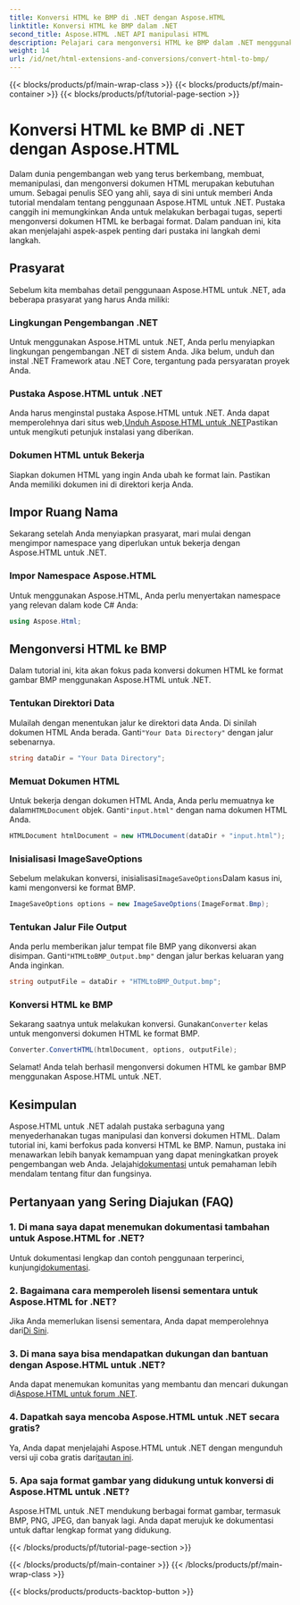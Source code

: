 ```yaml
---
title: Konversi HTML ke BMP di .NET dengan Aspose.HTML
linktitle: Konversi HTML ke BMP dalam .NET
second_title: Aspose.HTML .NET API manipulasi HTML
description: Pelajari cara mengonversi HTML ke BMP dalam .NET menggunakan Aspose.HTML untuk .NET. Panduan lengkap bagi pengembang web untuk memanfaatkan Aspose.HTML untuk .NET.
weight: 14
url: /id/net/html-extensions-and-conversions/convert-html-to-bmp/
---
```


{{< blocks/products/pf/main-wrap-class >}}
{{< blocks/products/pf/main-container >}}
{{< blocks/products/pf/tutorial-page-section >}}

# Konversi HTML ke BMP di .NET dengan Aspose.HTML

Dalam dunia pengembangan web yang terus berkembang, membuat, memanipulasi, dan mengonversi dokumen HTML merupakan kebutuhan umum. Sebagai penulis SEO yang ahli, saya di sini untuk memberi Anda tutorial mendalam tentang penggunaan Aspose.HTML untuk .NET. Pustaka canggih ini memungkinkan Anda untuk melakukan berbagai tugas, seperti mengonversi dokumen HTML ke berbagai format. Dalam panduan ini, kita akan menjelajahi aspek-aspek penting dari pustaka ini langkah demi langkah.

## Prasyarat

Sebelum kita membahas detail penggunaan Aspose.HTML untuk .NET, ada beberapa prasyarat yang harus Anda miliki:

### Lingkungan Pengembangan .NET

Untuk menggunakan Aspose.HTML untuk .NET, Anda perlu menyiapkan lingkungan pengembangan .NET di sistem Anda. Jika belum, unduh dan instal .NET Framework atau .NET Core, tergantung pada persyaratan proyek Anda.

### Pustaka Aspose.HTML untuk .NET

 Anda harus menginstal pustaka Aspose.HTML untuk .NET. Anda dapat memperolehnya dari situs web,[Unduh Aspose.HTML untuk .NET](https://releases.aspose.com/html/net/)Pastikan untuk mengikuti petunjuk instalasi yang diberikan.

### Dokumen HTML untuk Bekerja

Siapkan dokumen HTML yang ingin Anda ubah ke format lain. Pastikan Anda memiliki dokumen ini di direktori kerja Anda.

## Impor Ruang Nama

Sekarang setelah Anda menyiapkan prasyarat, mari mulai dengan mengimpor namespace yang diperlukan untuk bekerja dengan Aspose.HTML untuk .NET.

### Impor Namespace Aspose.HTML

Untuk menggunakan Aspose.HTML, Anda perlu menyertakan namespace yang relevan dalam kode C# Anda:

```csharp
using Aspose.Html;
```

## Mengonversi HTML ke BMP

Dalam tutorial ini, kita akan fokus pada konversi dokumen HTML ke format gambar BMP menggunakan Aspose.HTML untuk .NET.

### Tentukan Direktori Data

 Mulailah dengan menentukan jalur ke direktori data Anda. Di sinilah dokumen HTML Anda berada. Ganti`"Your Data Directory"` dengan jalur sebenarnya.

```csharp
string dataDir = "Your Data Directory";
```

### Memuat Dokumen HTML

 Untuk bekerja dengan dokumen HTML Anda, Anda perlu memuatnya ke dalam`HTMLDocument` objek. Ganti`"input.html"` dengan nama dokumen HTML Anda.

```csharp
HTMLDocument htmlDocument = new HTMLDocument(dataDir + "input.html");
```

### Inisialisasi ImageSaveOptions

 Sebelum melakukan konversi, inisialisasi`ImageSaveOptions`Dalam kasus ini, kami mengonversi ke format BMP.

```csharp
ImageSaveOptions options = new ImageSaveOptions(ImageFormat.Bmp);
```

### Tentukan Jalur File Output

 Anda perlu memberikan jalur tempat file BMP yang dikonversi akan disimpan. Ganti`"HTMLtoBMP_Output.bmp"` dengan jalur berkas keluaran yang Anda inginkan.

```csharp
string outputFile = dataDir + "HTMLtoBMP_Output.bmp";
```

### Konversi HTML ke BMP

 Sekarang saatnya untuk melakukan konversi. Gunakan`Converter` kelas untuk mengonversi dokumen HTML ke format BMP.

```csharp
Converter.ConvertHTML(htmlDocument, options, outputFile);
```

Selamat! Anda telah berhasil mengonversi dokumen HTML ke gambar BMP menggunakan Aspose.HTML untuk .NET.

## Kesimpulan

Aspose.HTML untuk .NET adalah pustaka serbaguna yang menyederhanakan tugas manipulasi dan konversi dokumen HTML. Dalam tutorial ini, kami berfokus pada konversi HTML ke BMP. Namun, pustaka ini menawarkan lebih banyak kemampuan yang dapat meningkatkan proyek pengembangan web Anda. Jelajahi[dokumentasi](https://reference.aspose.com/html/net/) untuk pemahaman lebih mendalam tentang fitur dan fungsinya.

## Pertanyaan yang Sering Diajukan (FAQ)

### 1. Di mana saya dapat menemukan dokumentasi tambahan untuk Aspose.HTML for .NET?

 Untuk dokumentasi lengkap dan contoh penggunaan terperinci, kunjungi[dokumentasi](https://reference.aspose.com/html/net/).

### 2. Bagaimana cara memperoleh lisensi sementara untuk Aspose.HTML for .NET?

Jika Anda memerlukan lisensi sementara, Anda dapat memperolehnya dari[Di Sini](https://purchase.aspose.com/temporary-license/).

### 3. Di mana saya bisa mendapatkan dukungan dan bantuan dengan Aspose.HTML untuk .NET?

 Anda dapat menemukan komunitas yang membantu dan mencari dukungan di[Aspose.HTML untuk forum .NET](https://forum.aspose.com/).

### 4. Dapatkah saya mencoba Aspose.HTML untuk .NET secara gratis?

 Ya, Anda dapat menjelajahi Aspose.HTML untuk .NET dengan mengunduh versi uji coba gratis dari[tautan ini](https://releases.aspose.com/).

### 5. Apa saja format gambar yang didukung untuk konversi di Aspose.HTML untuk .NET?

Aspose.HTML untuk .NET mendukung berbagai format gambar, termasuk BMP, PNG, JPEG, dan banyak lagi. Anda dapat merujuk ke dokumentasi untuk daftar lengkap format yang didukung.

{{< /blocks/products/pf/tutorial-page-section >}}

{{< /blocks/products/pf/main-container >}}
{{< /blocks/products/pf/main-wrap-class >}}

{{< blocks/products/products-backtop-button >}}
